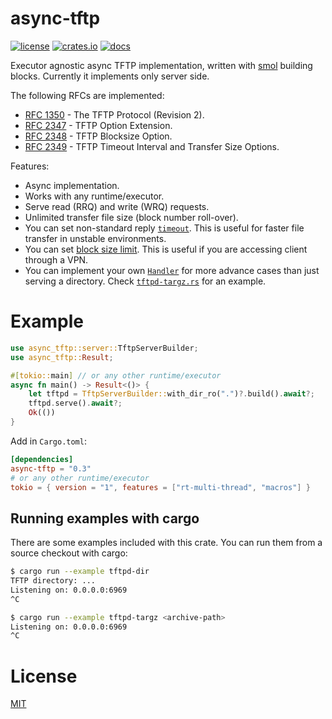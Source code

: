 # async-tftp

[![license][license badge]][license]
[![crates.io][crate badge]][crate]
[![docs][docs badge]][docs]

Executor agnostic async TFTP implementation, written with [smol]
building blocks. Currently it implements only server side.

The following RFCs are implemented:

* [RFC 1350] - The TFTP Protocol (Revision 2).
* [RFC 2347] - TFTP Option Extension.
* [RFC 2348] - TFTP Blocksize Option.
* [RFC 2349] - TFTP Timeout Interval and Transfer Size Options.

Features:

* Async implementation.
* Works with any runtime/executor.
* Serve read (RRQ) and write (WRQ) requests.
* Unlimited transfer file size (block number roll-over).
* You can set non-standard reply [`timeout`]. This is useful for faster
  file transfer in unstable environments.
* You can set [block size limit]. This is useful if you are accessing
  client through a VPN.
* You can implement your own [`Handler`] for more advance cases than
  just serving a directory. Check [`tftpd-targz.rs`] for an example.

# Example

```rust
use async_tftp::server::TftpServerBuilder;
use async_tftp::Result;

#[tokio::main] // or any other runtime/executor
async fn main() -> Result<()> {
    let tftpd = TftpServerBuilder::with_dir_ro(".")?.build().await?;
    tftpd.serve().await?;
    Ok(())
}
```

Add in `Cargo.toml`:

```toml
[dependencies]
async-tftp = "0.3"
# or any other runtime/executor
tokio = { version = "1", features = ["rt-multi-thread", "macros"] }
```

## Running examples with cargo

There are some examples included with this crate.
You can run them from a source checkout with cargo:

```bash
$ cargo run --example tftpd-dir
TFTP directory: ...
Listening on: 0.0.0.0:6969
^C

$ cargo run --example tftpd-targz <archive-path>
Listening on: 0.0.0.0:6969
^C
```

# License

[MIT][license]

[smol]: https://crates.io/crates/smol

[license]: LICENSE
[license badge]: https://img.shields.io/github/license/oblique/async-tftp-rs
[crate]: https://crates.io/crates/async-tftp
[crate badge]: https://img.shields.io/crates/v/async-tftp
[docs]: https://docs.rs/async-tftp
[docs badge]: https://docs.rs/async-tftp/badge.svg

[`timeout`]: https://docs.rs/async-tftp/latest/async_tftp/server/struct.TftpServerBuilder.html#method.timeout
[block size limit]: https://docs.rs/async-tftp/latest/async_tftp/server/struct.TftpServerBuilder.html#method.block_size_limit
[`Handler`]: https://docs.rs/async-tftp/latest/async_tftp/server/trait.Handler.html
[`tftpd-targz.rs`]: https://github.com/oblique/async-tftp-rs/blob/master/examples/tftpd-targz.rs

[RFC 1350]: https://tools.ietf.org/html/rfc1350
[RFC 2347]: https://tools.ietf.org/html/rfc2347
[RFC 2348]: https://tools.ietf.org/html/rfc2348
[RFC 2349]: https://tools.ietf.org/html/rfc2349
